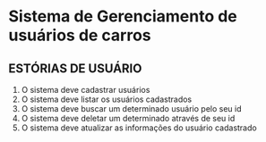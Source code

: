 # Sistema de Gerenciamento de usuários de carros
## ESTÓRIAS DE USUÁRIO
1. O sistema deve cadastrar usuários
2. O sistema deve listar os usuários cadastrados
3. O sistema deve buscar um determinado usuário pelo seu id
4. O sistema deve deletar um determinado através de seu id
5. O sistema deve atualizar as informações do usuário cadastrado